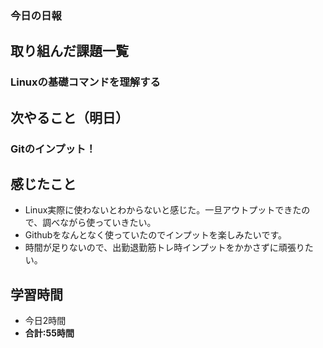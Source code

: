 ### 今日の日報
## 取り組んだ課題一覧
### Linuxの基礎コマンドを理解する
## 次やること（明日）
### Gitのインプット！
## 感じたこと
- Linux実際に使わないとわからないと感じた。一旦アウトプットできたので、調べながら使っていきたい。
- Githubをなんとなく使っていたのでインプットを楽しみたいです。
- 時間が足りないので、出勤退勤筋トレ時インプットをかかさずに頑張りたい。

## 学習時間
- 今日2時間
- **合計:55時間**

